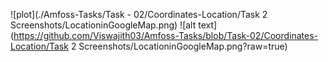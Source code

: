 ![plot](./Amfoss-Tasks/Task - 02/Coordinates-Location/Task 2 Screenshots/LocationinGoogleMap.png)
![alt text](https://github.com/Viswajith03/Amfoss-Tasks/blob/Task-02/Coordinates-Location/Task 2 Screenshots/LocationinGoogleMap.png?raw=true)
